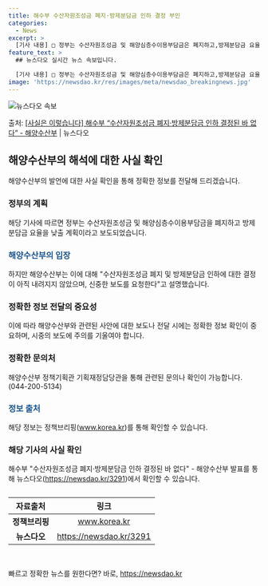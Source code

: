 ```yaml
---
title: 해수부 수산자원조성금 폐지·방제분담금 인하 결정 부인
categories:
  - News
excerpt: >
  [기사 내용] □ 정부는 수산자원조성금 및 해양심층수이용부담금은 폐지하고,방제분담금 요율을 낮출 계획임 [해…
feature_text: >
  ## 뉴스다오 실시간 뉴스 속보입니다.

  [기사 내용] □ 정부는 수산자원조성금 및 해양심층수이용부담금은 폐지하고,방제분담금 요율을 낮출 계획임 [해…
image: 'https://newsdao.kr/res/images/meta/newsdao_breakingnews.jpg'
---
```


![뉴스다오 속보](https://newsdao.kr/res/images/meta/newsdao_breakingnews.jpg)

<p>출처: <a href="https://newsdao.kr/3291" rel="dofollow">[사실은 이렇습니다] 해수부 “수산자원조성금 폐지·방제분담금 인하 결정된 바 없다” - 해양수산부</a> | 뉴스다오</p>

<h2 data-ke-size="size26">해양수산부의 해석에 대한 사실 확인</h2>
<p data-ke-size="size16">해양수산부의 발언에 대한 사실 확인을 통해 정확한 정보를 전달해 드리겠습니다.</p>

<h3>정부의 계획</h3>
<p data-ke-size="size16">해당 기사에 따르면 정부는 수산자원조성금 및 해양심층수이용부담금을 폐지하고 방제분담금 요율을 낮출 계획이라고 보도되었습니다.</p>

<h3><b><span style="color: #1a5490;">해양수산부의 입장</span></b></h3>
<p data-ke-size="size16">하지만 해양수산부는 이에 대해 "수산자원조성금 폐지 및 방제분담금 인하에 대한 결정이 아직 내려지지 않았으며, 신중한 보도를 요청한다"고 설명했습니다.</p>

<h3>정확한 정보 전달의 중요성</h3>
<p data-ke-size="size16">이에 따라 해양수산부와 관련된 사안에 대한 보도나 전달 시에는 정확한 정보 확인이 중요하며, 시중의 보도에 주의를 기울여야 합니다.</p>

<h3>정확한 문의처</h3>
<p data-ke-size="size16">해양수산부 정책기획관 기획재정담당관을 통해 관련된 문의나 확인이 가능합니다. (044-200-5134)</p>

<h3><b><span style="color: #1a5490;">정보 출처</span></b></h3>
<p data-ke-size="size16">해당 정보는 정책브리핑(<a href="www.korea.kr">www.korea.kr</a>)를 통해 확인할 수 있습니다.</p>

<h3>해당 기사의 사실 확인</h3>
<p data-ke-size="size16">해수부 "수산자원조성금 폐지·방제분담금 인하 결정된 바 없다" - 해양수산부 발표를 통해 뉴스다오(<a href="https://newsdao.kr/3291">https://newsdao.kr/3291</a>)에서 확인할 수 있습니다.</p>
<table>
  <caption></caption>
  <colgroup>
    <col />
    <col />
  </colgroup>
  <thead>
    <tr>
      <th style="text-align: center; height: 17px;"><b>자료출처</b></th>
      <th style="text-align: center; height: 17px;"><b>링크</b></th>
    </tr>
  </thead>
  <tbody>
    <tr>
      <td style="text-align: center; height: 17px;"><b>정책브리핑</b></td>
      <td style="text-align: center; height: 17px;"><a href="www.korea.kr">www.korea.kr</a></td>
    </tr>
    <tr>
      <td style="text-align: center; height: 17px;"><b>뉴스다오</b></td>
      <td style="text-align: center; height: 17px;"><a href="https://newsdao.kr/3291">https://newsdao.kr/3291</a></td>
    </tr>
  </tbody>
</table>
<p data-ke-size="size16">&nbsp;</p> 

빠르고 정확한 뉴스를 원한다면? 바로, <a href="https://newsdao.kr" rel="dofollow">https://newsdao.kr</a>



